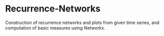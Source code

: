 # Recurrence-Networks
Construction of recurrence networks and plots from given time series, and computation of basic measures using Networkx.
